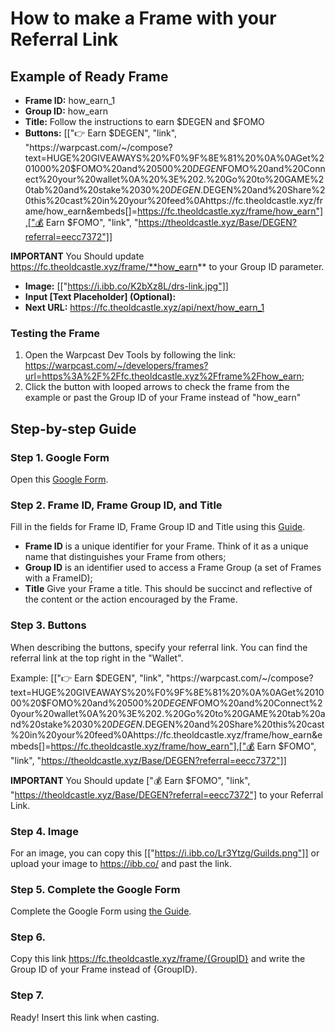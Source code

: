 # How to make a Frame with your Referral Link

## Example of Ready Frame

<div>
  
* **Frame ID:** how_earn_1
* **Group ID:** how_earn
* **Title:** Follow the instructions to earn $DEGEN and $FOMO
* **Buttons:** [["👉 Earn $DEGEN", "link", "https://warpcast.com/~/compose?text=HUGE%20GIVEAWAYS%20%F0%9F%8E%81%20%0A%0AGet%201000%20$FOMO%20and%20500%20$DEGEN%20in%203%20simple%20steps:%0A%20%3E%201.%20Click%20Earn%20$FOMO%20and%20Connect%20your%20wallet%0A%20%3E%202.%20Go%20to%20GAME%20tab%20and%20stake%2030%20$DEGEN.%20Funds%20will%20get%20back%20after%20you%20win.%0A%3E%203.%20Click%20Earn%20$DEGEN%20and%20Share%20this%20cast%20in%20your%20feed%0Ahttps://fc.theoldcastle.xyz/frame/how_earn&embeds[]=https://fc.theoldcastle.xyz/frame/how_earn"],["💰 Earn $FOMO", "link", "https://theoldcastle.xyz/Base/DEGEN?referral=eecc7372"]]

**IMPORTANT** You Should update https://fc.theoldcastle.xyz/frame/**how_earn** to your Group ID parameter.

* **Image:** [["https://i.ibb.co/K2bXz8L/drs-link.jpg"]]
* **Input [Text Placeholder] (Optional):**
* **Next URL:** https://fc.theoldcastle.xyz/api/next/how_earn_1
</div>

### Testing the Frame

<div>

1. Open the Warpcast Dev Tools by following the link: https://warpcast.com/~/developers/frames?url=https%3A%2F%2Ffc.theoldcastle.xyz%2Fframe%2Fhow_earn;
2. Click the button with looped arrows to check the frame from the example or past the Group ID of your Frame instead of "how_earn"
</div>

## Step-by-step Guide

### Step 1. Google Form

<div>

Open this <a href="https://docs.google.com/forms/d/e/1FAIpQLSfhvuW9ITz3fuAo4R78T3ksulLfrvHTWX6_3wynR_lUZUqgFw/viewform" target="_blanc" class="doc-link">Google Form</a>.
</div>

### Step 2. Frame ID, Frame Group ID, and Title

<div>

Fill in the fields for Frame ID, Frame Group ID and Title using this <a href="https://docs.google.com/document/d/15LRDGQrfGJBWSzooZhHn7CARVOgGi_3gPOOJp4Ts5xc/edit?usp=sharing" target="_blanc" class="doc-link">Guide</a>.
</div>

<div>

* **Frame ID** is a unique identifier for your Frame. Think of it as a unique name that distinguishes your Frame from others;
* **Group ID** is an identifier used to access a Frame Group (a set of Frames with a FrameID);
* **Title** Give your Frame a title. This should be succinct and reflective of the content or the action encouraged by the Frame.
</div>

### Step 3. Buttons

<div>

When describing the buttons, specify your referral link. You can find the referral link at the top right in the "Wallet".
<img src="/assets/docs/.gitbook/assets/drs_referral_link.png" alt="">
</div>

<div>

Example: [["👉 Earn $DEGEN", "link", "https://warpcast.com/~/compose?text=HUGE%20GIVEAWAYS%20%F0%9F%8E%81%20%0A%0AGet%201000%20$FOMO%20and%20500%20$DEGEN%20in%203%20simple%20steps:%0A%20%3E%201.%20Click%20Earn%20$FOMO%20and%20Connect%20your%20wallet%0A%20%3E%202.%20Go%20to%20GAME%20tab%20and%20stake%2030%20$DEGEN.%20Funds%20will%20get%20back%20after%20you%20win.%0A%3E%203.%20Click%20Earn%20$DEGEN%20and%20Share%20this%20cast%20in%20your%20feed%0Ahttps://fc.theoldcastle.xyz/frame/how_earn&embeds[]=https://fc.theoldcastle.xyz/frame/how_earn"],["💰 Earn $FOMO", "link", "https://theoldcastle.xyz/Base/DEGEN?referral=eecc7372"]]

**IMPORTANT** You Should update ["💰 Earn $FOMO", "link", "https://theoldcastle.xyz/Base/DEGEN?referral=eecc7372"] to your Referral Link.
</div>

### Step 4. Image

<div>

For an image, you can copy this [["https://i.ibb.co/Lr3Ytzg/Guilds.png"]] or upload your image to https://ibb.co/ and past the link.
</div>

### Step 5. Complete the Google Form

<div>

Complete the Google Form using <a href="https://docs.google.com/document/d/15LRDGQrfGJBWSzooZhHn7CARVOgGi_3gPOOJp4Ts5xc/edit?usp=sharing" target="_blanc" class="doc-link">the Guide</a>.
</div>

### Step 6.

<div>

Copy this link https://fc.theoldcastle.xyz/frame/{GroupID} and write the Group ID of your Frame instead of {GroupID}.
</div>

### Step 7.

<div>

Ready! Insert this link when casting.
</div>


